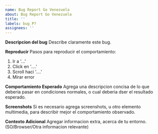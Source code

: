 ```yaml
---
name: Bug Report Go Venezuela
about: Bug Report Go Venezuela
title: ''
labels: bug P?
assignees: ''
---
```


**Descripcion del bug**
Describe claramente este bug.

**Reproducir**
Pasos para reproducir el comportamiento:

1. Ir a '...'
2. Click en '....'
3. Scroll haci '....'
4. Mirar error

**Comportamiento Esperado**
Agrega una descripcion concisa de lo que deberia pasar en condiciones normales, o cual deberia dser el resultado esperado.

**Screenshots**
Si es necesario agrega screenshots, u otro elemento multimedia, para describir mejor el comportamiento observado.

**Contexto Adicional**
Agregar informacion extra, acerca de tu entorno. (SO/Browser/Otra informacion relevante)